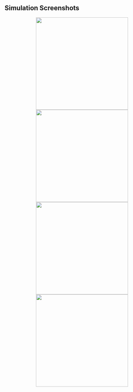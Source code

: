 ## Simulation Screenshots

<p align="center">
  <img src= "C:\Users\bodye\Desktop\Proteus Screen shots\1.png" width="300"/>
  <br/>
  <img src="C:\Users\bodye\Desktop\Proteus Screen shots\2.png" width="300"/>
  <br/>
  <img src="C:\Users\bodye\Desktop\Proteus Screen shots\3.png" width="300"/>
  <br/>
  <img src="C:\Users\bodye\Desktop\Proteus Screen shots\4.png" width="300"/>
</p>

